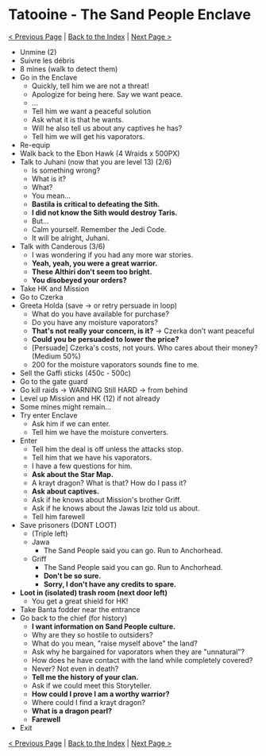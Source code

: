 # Tatooine - The Sand People Enclave

[< Previous Page](045_Tatooine.md)
| [Back to the Index](./000_Index.md)
| [Next Page >](./047_Tatooine.md)


- Unmine (2)
- Suivre les débris
- 8 mines (walk to detect them)
- Go in the Enclave
	- Quickly, tell him we are not a threat!
	- Apologize for being here. Say we want peace.
	- ...
	- Tell him we want a peaceful solution
	- Ask what it is that he wants.
	- Will he also tell us about any captives he has?
	- Tell him we will get his vaporators.
- Re-equip
- Walk back to the Ebon Hawk (4 Wraids x 500PX)
- Talk to Juhani (now that you are level 13) (2/6)
  	- Is something wrong?
    - What is it?
    - What?
    - You mean…
    - **Bastila is critical to defeating the Sith.**
    - **I did not know the Sith would destroy Taris.**
    - But…
    - Calm yourself. Remember the Jedi Code.
    - It will be alright, Juhani.
- Talk with Canderous (3/6)
    - I was wondering if you had any more war stories.
    - **Yeah, yeah, you were a great warrior.**
    - **These Althiri don't seem too bright.**
    - **You disobeyed your orders?**
- Take HK and Mission
- Go to Czerka
- Greeta Holda (save -> or retry persuade in loop)
	- What do you have available for purchase?
	- Do you have any moisture vaporators?
	- **That's not really your concern, is it?** -> Czerka don’t want peaceful
	- **Could you be persuaded to lower the price?**
	- [Persuade] Czerka's costs, not yours. Who cares about their money? (Medium 50%)
	- 200 for the moisture vaporators sounds fine to me.
- Sell the Gaffi sticks (450c - 500c)
- Go to the gate guard
- Go kill raids -> WARNING Still HARD -> from behind
- Level up Mission and HK (12) if not already
- Some mines might remain...
- Try enter Enclave
	- Ask him if we can enter.
	- Tell him we have the moisture converters.
- Enter
	- Tell him the deal is off unless the attacks stop.
	- Tell him that we have his vaporators.
	- I have a few questions for him.
	- **Ask about the Star Map.**
	- A krayt dragon? What is that? How do I pass it?
	- **Ask about captives.**
	- Ask if he knows about Mission's brother Griff.
	- Ask if he knows about the Jawas Iziz told us about.
	- Tell him farewell
- Save prisoners (DONT LOOT)
	- (Triple left)
	- Jawa
		- The Sand People said you can go. Run to Anchorhead.
	- Griff
		- The Sand People said you can go. Run to Anchorhead.
		- **Don't be so sure.**
		- **Sorry, I don't have any credits to spare.**
- **Loot in (isolated) trash room (next door left)**
    - You get a great shield for HK!
- Take Banta fodder near the entrance
- Go back to the chief (for history)
	- **I want information on Sand People culture.**
	- Why are they so hostile to outsiders?
	- What do you mean, "raise myself above" the land?
	- Ask why he bargained for vaporators when they are "unnatural"?
	- How does he have contact with the land while completely covered?
	- Never? Not even in death?
	- **Tell me the history of your clan.**
	- Ask if we could meet this Storyteller.
	- **How could I prove I am a worthy warrior?**
	- Where could I find a krayt dragon?
	- **What is a dragon pearl?**
	- **Farewell**
- Exit

[< Previous Page](045_Tatooine.md)
| [Back to the Index](./000_Index.md)
| [Next Page >](./047_Tatooine.md)


